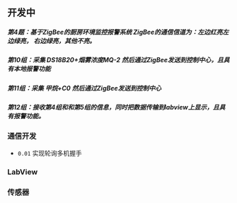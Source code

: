 ## 开发中

##### 第4题：基于ZigBee的厨房环境监控报警系统  ZigBee的通信信道为：左边红亮左边绿亮， 右边绿亮，其他不亮。
##### 第10组：采集 DS18B20+烟雾浓度MQ-2 然后通过ZigBee发送到控制中心，且具有本地报警功能
##### 第11组：采集 甲烷+C0   然后通过ZigBee发送到控制中心 
##### 第12组：接收第4组和和第5组的信息，同时把数据传输到labview上显示，且具有报警功能。

### 通信开发

* `0.01` 实现轮询多机握手





### LabView



### 传感器




